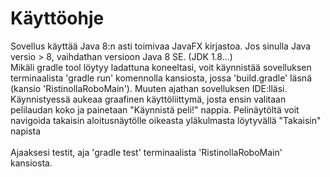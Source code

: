 # Käyttöohje
Sovellus käyttää Java 8:n asti toimivaa JavaFX kirjastoa. 
Jos sinulla Java versio > 8, vaihdathan versioon Java 8 SE. (JDK 1.8...)
</br>
Mikäli gradle tool löytyy ladattuna koneeltasi, voit käynnistää sovelluksen terminaalista 'gradle run' komennolla kansiosta, jossa 'build.gradle' läsnä (kansio 'RistinollaRoboMain'). Muuten ajathan sovelluksen IDE:lläsi. </br>
Käynnistyessä aukeaa graafinen käyttöliittymä, josta ensin valitaan pelilaudan koko ja painetaan "Käynnistä peli!" nappia. Pelinäytöltä voit navigoida takaisin aloitusnäytölle oikeasta yläkulmasta löytyvällä "Takaisin" napista
</br>
</br>
Ajaaksesi testit, aja 'gradle test' terminaalista 'RistinollaRoboMain' kansiosta.

